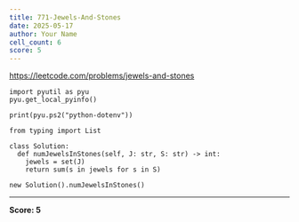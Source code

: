 ```yaml
---
title: 771-Jewels-And-Stones
date: 2025-05-17
author: Your Name
cell_count: 6
score: 5
---
```


https://leetcode.com/problems/jewels-and-stones


```
import pyutil as pyu
pyu.get_local_pyinfo()
```


```
print(pyu.ps2("python-dotenv"))
```


```
from typing import List
```


```
class Solution:
  def numJewelsInStones(self, J: str, S: str) -> int:
    jewels = set(J)
    return sum(s in jewels for s in S)
```


```
new Solution().numJewelsInStones()
```


---
**Score: 5**